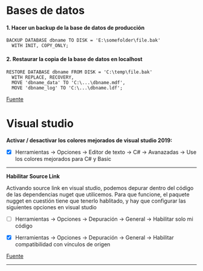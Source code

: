
# Bases de datos

#### 1. Hacer un backup de la base de datos de producción

````
BACKUP DATABASE dbname TO DISK = 'E:\somefolder\file.bak'
  WITH INIT, COPY_ONLY;
````

#### 2. Restaurar la copia de la base de datos en localhost
````
RESTORE DATABASE dbname FROM DISK = 'C:\temp\file.bak'
  WITH REPLACE, RECOVERY,
  MOVE 'dbname_data' TO 'C:\...\dbname.mdf',
  MOVE 'dbname_log' TO 'C:\...\dbname.ldf';
````

[Fuente](https://dba.stackexchange.com/questions/76210/how-to-copy-database-from-server-to-local-machine-in-sql-server-management-studi)

# Visual studio

**Activar / desactivar los colores mejorados de visual studio 2019:**

- [x] Herramientas -> Opciones -> Editor de texto -> C# -> Avanazadas -> Use los colores mejorados para C# y Basic

---

**Habilitar Source Link**

Activando source link en visual studio, podemos depurar dentro del código de las dependencias nuget que utilicemos.
Para que funcione, el paquete nugget en cuestión tiene que tenerlo hablitado, y hay que configurar las siguientes opciones en visual studio

- [ ] Herramientas -> Opciones -> Depuración -> General -> Habilitar solo mi código
- [x] Herramientas -> Opciones -> Depuración -> General -> Habilitar compatibilidad con vínculos de origen




[Fuente](https://www.fixedbuffer.com/sourcelink-habilitando-la-depuracion-de-codigo-bajo-demanda/)

---

